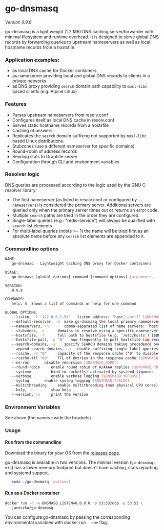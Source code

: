 # go-dnsmasq
*Version 0.9.8*

go-dnsmasq is a light weight (1.2 MB) DNS caching server/forwarder with minimal filesystem and runtime overhead. It is designed to serve global DNS records by forwarding queries to upstream nameservers as well as local hostname records from a hostsfile.

### Application examples:

- as local DNS cache for Docker containers
- as nameserver providing local and global DNS records to clients in a private networks 
- as DNS proxy providing `search` domain path capability to `musl-libc` based clients (e.g. Alpine Linux)

### Features

* Parses upstream nameservers from resolv.conf
* Configures itself as local DNS cache in resolv.conf
* Serves static hostname records from a hostsfile
* Caching of answers
* Replicates the `search` domain suffixing not supported by `musl-libc` based Linux distributions.
* Stubzones (use a different nameserver for specific domains)
* Round-robin of address records
* Sending stats to Graphite server
* Configuration through CLI and environment variables

### Resolver logic

DNS queries are processed according to the logic used by the GNU C resolver library:
* The first nameserver (as listed in resolv.conf or configured by `--nameservers`) is considered the primary server. Additional servers are queried only when the primary server times out or returns an error code.
* Multiple `search` paths are tried in the order they are configured. 
* Single-label queries (e.g.: "redis-service") will always be qualified with `search` list elements
* For multi-label queries (ndots >= 1) the name will be tried first as an absolute name before any `search` list elements are appended to it.

### Commandline options

```sh
NAME:
   go-dnsmasq - Lightweight caching DNS proxy for Docker containers

USAGE:
   go-dnsmasq [global options] command [command options] [arguments...]

VERSION:
   0.9.8

COMMANDS:
   help, h  Shows a list of commands or help for one command

GLOBAL OPTIONS:
   --listen, -l "127.0.0.1:53"   listen address: ‘host[:port]‘ [$DNSMASQ_LISTEN]
   --default-resolver, -d  make go-dnsmasq the local primary nameserver (updates /etc/resolv.conf) [$DNSMASQ_DEFAULT]
   --nameservers, -n       comma-separated list of name servers: ‘host[:port]‘ [$DNSMASQ_SERVERS]
   --stubzones, -z      domains to resolve using a specific nameserver: ‘fqdn[,fqdn]/host[:port]‘ [$DNSMASQ_STUB]
   --hostsfile, -f      full path to hostsfile (e.g. ‘/etc/hosts‘) [$DNSMASQ_HOSTSFILE]
   --hostsfile-poll, -p "0"   how frequently to poll hostsfile (in seconds, ‘0‘ to disable) [$DNSMASQ_POLL]
   --search-domains, -s    specify SEARCH domains taking precedence over /etc/resolv.conf: ‘fqdn[,fqdn]‘ [$DNSMASQ_SEARCH]
   --append-search-domains, -a   enable suffixing single-label queries with SEARCH domains [$DNSMASQ_APPEND]
   --rcache, -r "0"     capacity of the response cache (‘0‘ to disable caching) [$DNSMASQ_RCACHE]
   --rcache-ttl "60"    TTL of entries in the response cache [$DNSMASQ_RCACHE_TTL]
   --no-rec       disable recursion [$DNSMASQ_NOREC]
   --round-robin     enable round robin of A/AAAA replies [$DNSMASQ_RR]
   --systemd         bind to socket(s) activated by systemd (ignores --listen) [$DNSMASQ_SYSTEMD]
   --verbose         enable verbose logging [$DNSMASQ_VERBOSE]
   --syslog       enable syslog logging [$DNSMASQ_SYSLOG]
   --multithreading     enable multithreading (num physical CPU cores) [$DNSMASQ_MULTITHREADING]
   --help, -h        show help
   --version, -v     print the version
```

### Environment Variables

See above (the names inside the brackets).

### Usage

#### Run from the commandline

Download the binary for your OS from the [releases page](https://github.com/janeczku/go-dnsmasq/releases/latest).    

go-dnsmasq is available in two versions. The minimal version (`go-dnsmasq-min`) has a lower memory footprint but doesn't have caching, stats reporting and systemd support.

```sh
   sudo ./go-dnsmasq [options]
```

#### Run as a Docker container

```sh
docker run -d -e DNSMASQ_LISTEN=0.0.0.0 -p 53:53/udp -p 53:53 \
   janeczku/go-dnsmasq
```

You can configure go-dnsmasq by passing the corresponding environmental variables with docker run `--env` flag.
